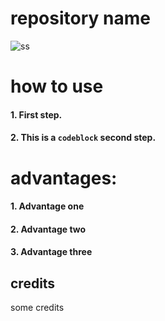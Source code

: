 # repository name
![ss](https://example.com/file.png)

# how to use
####  1. First step.
####  2. This is a ```codeblock``` second step.

# advantages:
####  1.  Advantage one
####  2.  Advantage two
####  3.  Advantage three

## credits
some credits
